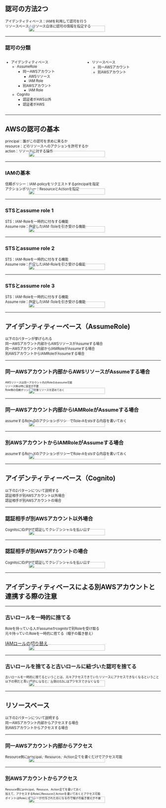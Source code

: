 ## 認可の方法2つ
<div style="font-size: 0.8em;">
    <p>
        アイデンティティベース：IAMを利用して認可を行う<br>
        リソースベース：リソース自体に認可の情報を指定する
    </p>
</div>

<div style="display: flex; justify-content: space-around;margin-top: -20px;">
  <img src="img/iam-16.jpg" style="width: 70%;">
</div>

----
### 認可の分類
<div class="two-column">
    <div class="column">
        <ul>
            <li>アイデンティティベース
                <ul>
                    <li>AssumeRole
                        <ul>
                            <li>同一AWSアカウント
                                <ul>
                                    <li>AWSリソース</li>
                                    <li>IAM Role</li>
                                </ul>
                            </li>
                            <li>別AWSアカウント
                                <ul>
                                    <li>IAM Role</li>
                                </ul>
                            </li>
                        </ul>
                    </li>
                    <li>Cognito
                        <ul>
                            <li>認証者がAWS以外</li>
                            <li>認証者がAWS</li>
                        </ul>
                    </li>
                </ul>
            </li>
        </ul>
    </div>
    <div class="column">
        <ul>
            <li>リソースベース
                <ul>
                    <li>同一AWSアカウント</li>
                    <li>別AWSアカウント</li>
                </ul>
            </li>
        </ul>
    </div>
</div>

<style>
.two-column {
    display: flex;
    justify-content: space-around;
    align-items: flex-start;
    width: 100%;
    font-size: 0.8em;>

}
.column {
    flex-basis: 0;
    flex-grow: 1;
    max-width: 100%;
}
</style>


---
## AWSの認可の基本
<div style="font-size: 0.8em;">
    <p>
        principal：誰がこの認可を求めに来るか<br>
        resource：どのリソースへのアクションを許可するか<br>
        action：リソースに対する操作
    </p>
</div>

<div style="display: flex; justify-content: space-around;margin-top: -20px;">
  <img src="img/iam-17.jpg" style="width: 70%;">
</div>

----
### IAMの基本
<div style="font-size: 0.8em;">
    <p>
        信頼ポリシー：IAM-policyをリクエストするprincipalを指定<br>
        アクションポリシー：ResourceとActionを指定
    </p>
</div>

<div style="display: flex; justify-content: space-around;margin-top: -20px;">
  <img src="img/iam-18.jpg" style="width: 70%;">
</div>



----
### STSとassume role 1
<div style="font-size: 0.8em;">
    <p>
        STS：IAM-Roleを一時的に付与する機能<br>
        Assume role：指定したIAM-Roleを引き受ける機能
    </p>
</div>

<div style="display: flex; justify-content: space-around;margin-top: -20px;">
  <img src="img/iam-19.jpg" style="width: 70%;">
</div>

----
### STSとassume role 2
<div style="font-size: 0.8em;">
    <p>
        STS：IAM-Roleを一時的に付与する機能<br>
        Assume role：指定したIAM-Roleを引き受ける機能
    </p>
</div>

<div style="display: flex; justify-content: space-around;margin-top: -20px;">
  <img src="img/iam-20.jpg" style="width: 70%;">
</div>

----
### STSとassume role 3
<div style="font-size: 0.8em;">
    <p>
        STS：IAM-Roleを一時的に付与する機能<br>
        Assume role：指定したIAM-Roleを引き受ける機能
    </p>
</div>

<div style="display: flex; justify-content: space-around;margin-top: -20px;">
  <img src="img/iam-21.jpg" style="width: 70%;">
</div>










---
## アイデンティティーベース（AssumeRole)
<div style="font-size: 0.8em;">
    <p>
        以下の3パターンが挙げられる<br>
        同一AWSアカウント内部からAWSリソースがAssumeする場合<br>
        同一AWSアカウント内部からIAMRoleがAssumeする場合<br>
        別AWSアカウントからIAMRoleがAssumeする場合
    </p>
</div>

----
### 同一AWSアカウント内部からAWSリソースがAssumeする場合
<div style="font-size: 0.6em;">
    <p>
        AWSリソースは同一アカウント内のRoleのみassume可能<br>
        リソース側は特に設定が不要<br>
        Role側の信頼ポリシーで対象リソースを認めておく
    </p>
</div>

<div style="display: flex; justify-content: space-around;margin-top: -20px;">
  <img src="img/iam-22.jpg" style="width: 70%;">
</div>



----
### 同一AWSアカウント内部からIAMRoleがAssumeする場合
<div style="font-size: 0.8em;">
    <p>
        assumeするRole-BのアクションポリシーでRole-Aをstsする内容を書いておく
    </p>
</div>

<div style="display: flex; justify-content: space-around;margin-top: -20px;">
  <img src="img/iam-23.jpg" style="width: 70%;">
</div>


----
### 別AWSアカウントからIAMRoleがAssumeする場合
<div style="font-size: 0.8em;">
    <p>
        assumeするRole-XのアクションポリシーでRole-Aをstsする内容を書いておく    
    </p>
</div>

<div style="display: flex; justify-content: space-around;margin-top: -20px;">
  <img src="img/iam-24.jpg" style="width: 70%;">
</div>








---
## アイデンティティーベース（Cognito)
<div style="font-size: 0.8em;">
    <p>
        以下の2パターンについて説明する<br>
        認証相手が別AWSアカウント以外場合<br>
        認証相手が別AWSアカウントの場合
    </p>
</div>

----
### 認証相手が別AWSアカウント以外場合
<div style="font-size: 0.8em;">
    <p>
        CognitoにID/PWで認証してクレデンシャルを払い出す
    </p>
</div>

<div style="display: flex; justify-content: space-around;margin-top: -20px;">
  <img src="img/iam-25.jpg" style="width: 70%;">
</div>

----
### 認証相手が別AWSアカウントの場合
<div style="font-size: 0.8em;">
    <p>
        CognitoにID/PWで認証してクレデンシャルを払い出す
    </p>
</div>
<div style="display: flex; justify-content: space-around;margin-top: -20px;">
  <img src="img/iam-26.jpg" style="width: 70%;">
</div>






---

## アイデンティティベースによる別AWSアカウントと連携する際の注意
----
### 古いロールを一時的に捨てる
<div style="font-size: 0.8em;">
    <p>
        Roleを持っている人がassumeかcognitoで別Roleを受け取る<br>
        元々持っていたRoleを一時的に捨てる（帽子の履き替え）
    </p>
</div>

[IAMロールの切り替え](https://docs.aws.amazon.com/ja_jp/IAM/latest/UserGuide/id_roles_use_switch-role-cli.html)

<div style="display: flex; justify-content: space-around;margin-top: -20px;">
  <img src="img/iam-27.jpg" style="width: 70%;">
</div>

----
### 古いロールを捨てると古いロールに紐づいた認可を捨てる
<div style="font-size: 0.7em;">
    <p>
        古いロールを一時的に捨てるということは、元々アクセスできていたリソースにアクセスできなくなるということ<br>
        以下の例だと青い帽子になると、左側のS3にはアクセスできなくなる
    </p>
</div>

<div style="display: flex; justify-content: space-around;margin-top: -20px;">
  <img src="img/iam-28.jpg" style="width: 70%;">
</div>










---
## リソースベース
<div style="font-size: 0.8em;">
    <p>
        以下の2パターンについて説明する<br>
        同一AWSアカウント内部からアクセスする場合<br>
        別AWSアカウントからアクセスする場合
    </p>
</div>

----
### 同一AWSアカウント内部からアクセス
<div style="font-size: 0.8em;">
    <p>
        Resource側にprincipal、Resource、Action全てを書くだけでアクセス可能
    </p>
</div>

<div style="display: flex; justify-content: space-around;margin-top: -20px;">
  <img src="img/iam-29.jpg" style="width: 70%;">
</div>

----
### 別AWSアカウントからアクセス
<div style="font-size: 0.65em;">
    <p>
        Resouce側にprincipal、Resouce、Action全てを書いておく<br>
        加えて、アクセスするRoleにResouceとActionを書いておくとアクセス可能<br>
        ポイントはRoleにポリシーが付与された形になるので帽子の履き替えが不要
    </p>
</div>

<div style="display: flex; justify-content: space-around;margin-top: -20px;">
  <img src="img/iam-30.jpg" style="width: 70%;">
</div>
